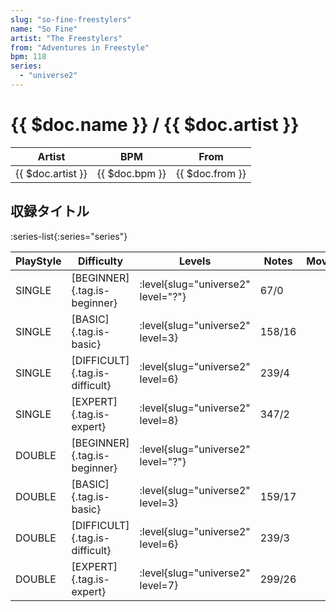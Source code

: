 ```yaml
---
slug: "so-fine-freestylers"
name: "So Fine"
artist: "The Freestylers"
from: "Adventures in Freestyle"
bpm: 118
series:
  - "universe2"
---
```


# {{ $doc.name }} / {{ $doc.artist }}

|Artist|BPM|From|
|------|---|----|
|{{ $doc.artist }}|{{ $doc.bpm }}|{{ $doc.from }}|

## 収録タイトル

:series-list{:series="series"}

|PlayStyle|Difficulty|Levels|Notes|Movie|
|---------|----------|------|-----|-----|
|SINGLE|[BEGINNER]{.tag.is-beginner}|<div class="field is-grouped is-grouped-multiline"> :level{slug="universe2" level="?"}</div>|67/0||
|SINGLE|[BASIC]{.tag.is-basic}|<div class="field is-grouped is-grouped-multiline"> :level{slug="universe2" level=3}</div>|158/16||
|SINGLE|[DIFFICULT]{.tag.is-difficult}|<div class="field is-grouped is-grouped-multiline"> :level{slug="universe2" level=6}</div>|239/4||
|SINGLE|[EXPERT]{.tag.is-expert}|<div class="field is-grouped is-grouped-multiline"> :level{slug="universe2" level=8}</div>|347/2||
|DOUBLE|[BEGINNER]{.tag.is-beginner}|<div class="field is-grouped is-grouped-multiline"> :level{slug="universe2" level="?"}</div>|||
|DOUBLE|[BASIC]{.tag.is-basic}|<div class="field is-grouped is-grouped-multiline"> :level{slug="universe2" level=3}</div>|159/17||
|DOUBLE|[DIFFICULT]{.tag.is-difficult}|<div class="field is-grouped is-grouped-multiline"> :level{slug="universe2" level=6}</div>|239/3||
|DOUBLE|[EXPERT]{.tag.is-expert}|<div class="field is-grouped is-grouped-multiline"> :level{slug="universe2" level=7}</div>|299/26||

